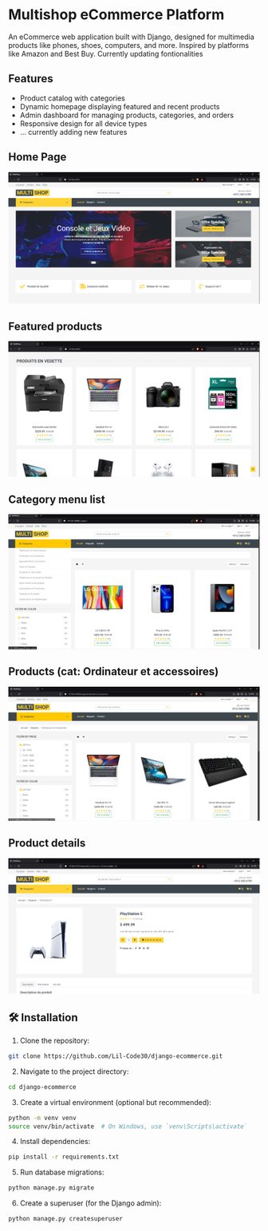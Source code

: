 # Multishop eCommerce Platform
An eCommerce web application built with Django, designed for multimedia products like phones, shoes, computers, and more. Inspired by platforms like Amazon and Best Buy. Currently updating fontionalities

## Features
- Product catalog with categories
- Dynamic homepage displaying featured and recent products
- Admin dashboard for managing products, categories, and orders
- Responsive design for all device types
- ... currently adding new features

## Home Page
![Alt text](screenshots/home01.png)

## Featured products
![Alt text](screenshots/home02.png)

## Category menu list
![Alt text](screenshots/products-cat.png)

## Products (cat: Ordinateur et accessoires)
![Alt text](screenshots/products.png)

## Product details
![Alt text](screenshots/product-detail.png)

## 🛠️ Installation
1. Clone the repository:
 ``` bash
git clone https://github.com/Lil-Code30/django-ecommerce.git
```
2. Navigate to the project directory:
 ``` bash
cd django-ecommerce
```
3. Create a virtual environment (optional but recommended):
 ``` bash
python -m venv venv
source venv/bin/activate  # On Windows, use `venv\Scripts\activate`
```
4. Install dependencies:
 ``` bash
pip install -r requirements.txt
```
5. Run database migrations:
 ``` bash
python manage.py migrate
```
6. Create a superuser (for the Django admin):
 ``` bash
python manage.py createsuperuser
```
